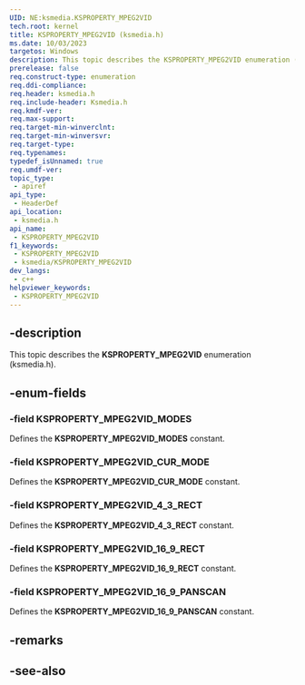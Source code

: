 ```yaml
---
UID: NE:ksmedia.KSPROPERTY_MPEG2VID
tech.root: kernel
title: KSPROPERTY_MPEG2VID (ksmedia.h)
ms.date: 10/03/2023
targetos: Windows
description: This topic describes the KSPROPERTY_MPEG2VID enumeration (ksmedia.h).
prerelease: false
req.construct-type: enumeration
req.ddi-compliance: 
req.header: ksmedia.h
req.include-header: Ksmedia.h
req.kmdf-ver: 
req.max-support: 
req.target-min-winverclnt: 
req.target-min-winversvr: 
req.target-type: 
req.typenames: 
typedef_isUnnamed: true
req.umdf-ver: 
topic_type:
 - apiref
api_type:
 - HeaderDef
api_location:
 - ksmedia.h
api_name:
 - KSPROPERTY_MPEG2VID
f1_keywords:
 - KSPROPERTY_MPEG2VID
 - ksmedia/KSPROPERTY_MPEG2VID
dev_langs:
 - c++
helpviewer_keywords:
 - KSPROPERTY_MPEG2VID
---
```


## -description

This topic describes the **KSPROPERTY_MPEG2VID** enumeration (ksmedia.h).

## -enum-fields

### -field KSPROPERTY_MPEG2VID_MODES

Defines the **KSPROPERTY_MPEG2VID_MODES** constant.

### -field KSPROPERTY_MPEG2VID_CUR_MODE

Defines the **KSPROPERTY_MPEG2VID_CUR_MODE** constant.

### -field KSPROPERTY_MPEG2VID_4_3_RECT

Defines the **KSPROPERTY_MPEG2VID_4_3_RECT** constant.

### -field KSPROPERTY_MPEG2VID_16_9_RECT

Defines the **KSPROPERTY_MPEG2VID_16_9_RECT** constant.

### -field KSPROPERTY_MPEG2VID_16_9_PANSCAN

Defines the **KSPROPERTY_MPEG2VID_16_9_PANSCAN** constant.

## -remarks

## -see-also
